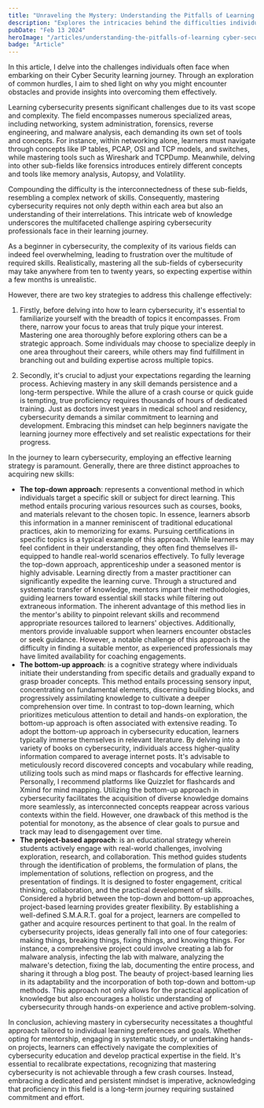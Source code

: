```yaml
---
title: "Unraveling the Mystery: Understanding the Pitfalls of Learning Cyber Security"
description: "Explores the intricacies behind the difficulties individuals face when attempting to learn about cyber security. The article delves into the various obstacles and complexities inherent in mastering this critical field"
pubDate: "Feb 13 2024"
heroImage: "/articles/understanding-the-pitfalls-of-learning cyber-security-prev.webp"
badge: "Article"
---
```


In this article, I delve into the challenges individuals often face when embarking on their Cyber Security learning journey. Through an exploration of common hurdles, I aim to shed light on why you might encounter obstacles and provide insights into overcoming them effectively.

Learning cybersecurity presents significant challenges due to its vast scope and complexity. The field encompasses numerous specialized areas, including networking, system administration, forensics, reverse engineering, and malware analysis, each demanding its own set of tools and concepts. For instance, within networking alone, learners must navigate through concepts like IP tables, PCAP, OSI and TCP models, and switches, while mastering tools such as Wireshark and TCPDump. Meanwhile, delving into other sub-fields like forensics introduces entirely different concepts and tools like memory analysis, Autopsy, and Volatility.

Compounding the difficulty is the interconnectedness of these sub-fields, resembling a complex network of skills. Consequently, mastering cybersecurity requires not only depth within each area but also an understanding of their interrelations. This intricate web of knowledge underscores the multifaceted challenge aspiring cybersecurity professionals face in their learning journey.

As a beginner in cybersecurity, the complexity of its various fields can indeed feel overwhelming, leading to frustration over the multitude of required skills. Realistically, mastering all the sub-fields of cybersecurity may take anywhere from ten to twenty years, so expecting expertise within a few months is unrealistic.

However, there are two key strategies to address this challenge effectively:

1. Firstly, before delving into how to learn cybersecurity, it's essential to familiarize yourself with the breadth of topics it encompasses. From there, narrow your focus to areas that truly pique your interest. Mastering one area thoroughly before exploring others can be a strategic approach. Some individuals may choose to specialize deeply in one area throughout their careers, while others may find fulfillment in branching out and building expertise across multiple topics.

2. Secondly, it's crucial to adjust your expectations regarding the learning process. Achieving mastery in any skill demands persistence and a long-term perspective. While the allure of a crash course or quick guide is tempting, true proficiency requires thousands of hours of dedicated training. Just as doctors invest years in medical school and residency, cybersecurity demands a similar commitment to learning and development. Embracing this mindset can help beginners navigate the learning journey more effectively and set realistic expectations for their progress.

In the journey to learn cybersecurity, employing an effective learning strategy is paramount. Generally, there are three distinct approaches to acquiring new skills:

- **The top-down approach**: represents a conventional method in which individuals target a specific skill or subject for direct learning. This method entails procuring various resources such as courses, books, and materials relevant to the chosen topic. In essence, learners absorb this information in a manner reminiscent of traditional educational practices, akin to memorizing for exams. Pursuing certifications in specific topics is a typical example of this approach. While learners may feel confident in their understanding, they often find themselves ill-equipped to handle real-world scenarios effectively. To fully leverage the top-down approach, apprenticeship under a seasoned mentor is highly advisable. Learning directly from a master practitioner can significantly expedite the learning curve. Through a structured and systematic transfer of knowledge, mentors impart their methodologies, guiding learners toward essential skill stacks while filtering out extraneous information. The inherent advantage of this method lies in the mentor's ability to pinpoint relevant skills and recommend appropriate resources tailored to learners' objectives. Additionally, mentors provide invaluable support when learners encounter obstacles or seek guidance. However, a notable challenge of this approach is the difficulty in finding a suitable mentor, as experienced professionals may have limited availability for coaching engagements.
- **The bottom-up approach**: is a cognitive strategy where individuals initiate their understanding from specific details and gradually expand to grasp broader concepts. This method entails processing sensory input, concentrating on fundamental elements, discerning building blocks, and progressively assimilating knowledge to cultivate a deeper comprehension over time. In contrast to top-down learning, which prioritizes meticulous attention to detail and hands-on exploration, the bottom-up approach is often associated with extensive reading. To adopt the bottom-up approach in cybersecurity education, learners typically immerse themselves in relevant literature. By delving into a variety of books on cybersecurity, individuals access higher-quality information compared to average internet posts. It's advisable to meticulously record discovered concepts and vocabulary while reading, utilizing tools such as mind maps or flashcards for effective learning. Personally, I recommend platforms like Quizzlet for flashcards and Xmind for mind mapping. Utilizing the bottom-up approach in cybersecurity facilitates the acquisition of diverse knowledge domains more seamlessly, as interconnected concepts reappear across various contexts within the field. However, one drawback of this method is the potential for monotony, as the absence of clear goals to pursue and track may lead to disengagement over time.
- **The project-based approach**: is an educational strategy wherein students actively engage with real-world challenges, involving exploration, research, and collaboration. This method guides students through the identification of problems, the formulation of plans, the implementation of solutions, reflection on progress, and the presentation of findings. It is designed to foster engagement, critical thinking, collaboration, and the practical development of skills. Considered a hybrid between the top-down and bottom-up approaches, project-based learning provides greater flexibility. By establishing a well-defined S.M.A.R.T. goal for a project, learners are compelled to gather and acquire resources pertinent to that goal. In the realm of cybersecurity projects, ideas generally fall into one of four categories: making things, breaking things, fixing things, and knowing things. For instance, a comprehensive project could involve creating a lab for malware analysis, infecting the lab with malware, analyzing the malware's detection, fixing the lab, documenting the entire process, and sharing it through a blog post. The beauty of project-based learning lies in its adaptability and the incorporation of both top-down and bottom-up methods. This approach not only allows for the practical application of knowledge but also encourages a holistic understanding of cybersecurity through hands-on experience and active problem-solving.

In conclusion, achieving mastery in cybersecurity necessitates a thoughtful approach tailored to individual learning preferences and goals. Whether opting for mentorship, engaging in systematic study, or undertaking hands-on projects, learners can effectively navigate the complexities of cybersecurity education and develop practical expertise in the field. It's essential to recalibrate expectations, recognizing that mastering cybersecurity is not achievable through a few crash courses. Instead, embracing a dedicated and persistent mindset is imperative, acknowledging that proficiency in this field is a long-term journey requiring sustained commitment and effort.
